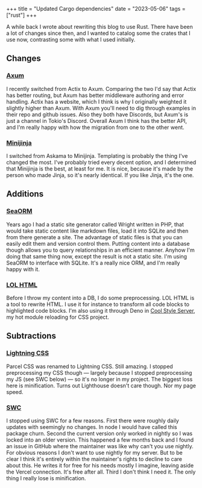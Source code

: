 +++
title = "Updated Cargo dependencies"
date = "2023-05-06"
tags = ["rust"]
+++

A while back I wrote about rewriting this blog to use Rust. There have been a lot of changes since then, and I wanted to catalog some the crates that I use now, contrasting some with what I used initially.

## Changes

### [Axum](https://github.com/tokio-rs/axum)

I recently switched from Actix to Axum. Comparing the two I'd say that Actix has better routing, but Axum has better middleware authoring and error handling. Actix has a website, which I think is why I originally weighted it slightly higher than Axum. With Axum you'll need to dig through examples in their repo and github issues. Also they both have Discords, but Axum's is just a channel in Tokio's Discord. Overall Axum I think has the better API, and I'm really happy with how the migration from one to the other went.

### [Minijinja](https://github.com/mitsuhiko/minijinja)

I switched from Askama to Minijinja. Templating is probably the thing I've changed the most. I've probably tried every decent option, and I determined that Minijinja is the best, at least for me. It is nice, because it's made by the person who made Jinja, so it's nearly identical. If you like Jinja, it's the one.

## Additions

### [SeaORM](https://www.sea-ql.org/SeaORM/)

Years ago I had a static site generator called Wright written in PHP, that would take static content like markdown files, load it into SQLite and then from there generate a site. The advantage of static files is that you can easily edit them and version control them. Putting content into a database though allows you to query relationships in an efficient manner. Anyhow I'm doing that same thing now, except the result is not a static site. I'm using SeaORM to interface with SQLite. It's a really nice ORM, and I'm really happy with it.

### [LOL HTML](https://github.com/cloudflare/lol-html)

Before I throw my content into a DB, I do some preprocessing. LOL HTML is a tool to rewrite HTML. I use it for instance to transform all code blocks to highlighted code blocks. I'm also using it through Deno in [Cool Style Server](https://github.com/erickmerchant/coolstyleserver), my hot module reloading for CSS project.

## Subtractions

### [Lightning CSS](https://lightningcss.dev/)

Parcel CSS was renamed to Lightning CSS. Still amazing. I stopped preprocessing my CSS though — largely because I stopped preprocessing my JS (see SWC below) — so it's no longer in my project. The biggest loss here is minification. Turns out Lighthouse doesn't care though. Nor my page speed.

### [SWC](https://swc.rs/)

I stopped using SWC for a few reasons. First there were roughly daily updates with seemingly no changes. In node I would have called this package churn. Second the current version only worked in nightly so I was locked into an older version. This happened a few months back and I found an issue in GitHub where the maintainer was like why can't you use nightly. For obvious reasons I don't want to use nightly for my server. But to be clear I think it's entirely within the maintainer's rights to decline to care about this. He writes it for free for his needs mostly I imagine, leaving aside the Vercel connection. It's free after all. Third I don't think I need it. The only thing I really lose is minification.
